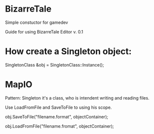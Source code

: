 # BizarreTale
Simple constuctor for gamedev

Guide for using BizarreTale Editor v. 0.1

# How create a Singleton object:
SingletonClass &obj = SingletonClass::Instance();

# MapIO
Pattern: Singleton
it's a class, who is intendent writing and reading files.

Use LoadFromFile and SaveToFile to using his scope.

obj.SaveToFile("filename.format", objectContainer);

obj.LoadFromFile("filename.fromat", objectContainer);

